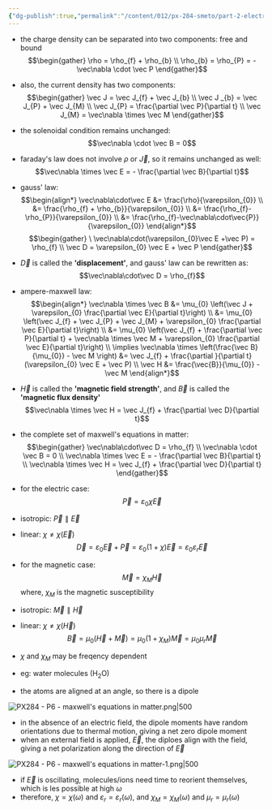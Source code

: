 ```yaml
---
{"dg-publish":true,"permalink":"/content/012/px-284-smeto/part-2-electromagnetic-theory/q-maxwell-s-equations-in-matter/px-284-q3-maxwell-s-equations-in-matter/","noteIcon":"1","created":"2025-02-24T10:20:07.508+00:00","updated":"2025-03-10T12:39:22.577+00:00"}
---
```


- the charge density can be separated into two components: free and bound
$$\begin{gather}
\rho = \rho_{f} + \rho_{b} \\
\rho_{b} = \rho_{P} = - \vec\nabla \cdot \vec P
\end{gather}$$

- also, the current density has two components:
$$\begin{gather}
\vec J = \vec J_{f} + \vec J_{b} \\
\vec J _{b} = \vec J_{P} + \vec J_{M} \\
\vec J_{P} = \frac{\partial  \vec P}{\partial t} \\
\vec J_{M} = \vec\nabla \times \vec M
\end{gather}$$

- the solenoidal condition remains unchanged:
$$\vec\nabla \cdot \vec B = 0$$

- faraday's law does not involve $\rho$ or $\vec J$, so it remains unchanged as well:
$$\vec\nabla \times \vec E = - \frac{\partial \vec B}{\partial t}$$

- gauss' law:
$$\begin{align*}
\vec\nabla\cdot\vec E &= \frac{\rho}{\varepsilon_{0}} \\
&= \frac{\rho_{f} + \rho_{b}}{\varepsilon_{0}} \\
&= \frac{\rho_{f}-\rho_{P}}{\varepsilon_{0}} \\
&= \frac{\rho_{f}-\vec\nabla\cdot\vec{P}}{\varepsilon_{0}}
\end{align*}$$
$$\begin{gather}
\ \vec\nabla\cdot(\varepsilon_{0}\vec E +\vec P) = \rho_{f} \\
\vec D = \varepsilon_{0} \vec E + \vec P
\end{gather}$$
- $\vec D$ is called the **'displacement'**, and gauss' law can be rewritten as:
$$\vec\nabla\cdot\vec D = \rho_{f}$$

- ampere-maxwell law:
$$\begin{align*}
\vec\nabla \times \vec B &= \mu_{0} \left(\vec J + \varepsilon_{0} \frac{\partial \vec E}{\partial t}\right) \\
&= \mu_{0} \left(\vec J_{f} + \vec J_{P} + \vec J_{M} + \varepsilon_{0} \frac{\partial \vec E}{\partial t}\right) \\
&= \mu_{0} \left(\vec J_{f} + \frac{\partial \vec P}{\partial t} + \vec\nabla \times \vec M + \varepsilon_{0} \frac{\partial \vec E}{\partial t}\right) \\
\implies \vec\nabla \times \left(\frac{\vec B}{\mu_{0}} - \vec M \right) &= \vec J_{f} + \frac{\partial }{\partial t} (\varepsilon_{0} \vec E + \vec P) \\
\vec H &= \frac{\vec{B}}{\mu_{0}} - \vec M 
\end{align*}$$
- $\vec H$ is called the **'magnetic field strength'**, and $\vec B$ is called the **'magnetic flux density'**
$$\vec\nabla \times \vec H = \vec J_{f} + \frac{\partial \vec D}{\partial t}$$

- the complete set of maxwell's equations in matter:
$$\begin{gather}
\vec\nabla\cdot\vec D = \rho_{f} \\
\vec\nabla \cdot \vec B = 0 \\
\vec\nabla \times \vec E = - \frac{\partial \vec B}{\partial t} \\
\vec\nabla \times \vec H = \vec J_{f} + \frac{\partial \vec D}{\partial t}
\end{gather}$$
- for the electric case: 
$$\vec P = \varepsilon_{0} \chi \vec E$$
- isotropic: ${} \vec P \parallel \vec E {}$
- linear: ${} \chi \neq \chi(\vec E) {}$
$$\vec D = \varepsilon_{0} \vec E  + \vec P = \varepsilon_{0} (1 + \chi) \vec E = \varepsilon_{0}\varepsilon_{r} \vec E$$

- for the magnetic case:  
$$\vec M = \chi_{M} \vec H$$
	where, $\chi_{M}$ is the magnetic susceptibility
- isotropic: $\vec M \parallel \vec H$
- linear: $\chi \neq \chi(\vec H)$
$$\vec B = \mu_{0}(\vec H + \vec M) = \mu_{0}(1 + \chi_{M})\vec M = \mu_{0}\mu_{r} \vec M$$

- $\chi$ and $\chi_M$ may be freqency dependent
- eg: water molecules (H$_2$O)
- the atoms are aligned at an angle, so there is a dipole

![PX284 - P6 - maxwell's equations in matter.png|500](/img/user/pics/PX284%20-%20P6%20-%20maxwell's%20equations%20in%20matter.png)

- in the absence of an electric field, the dipole moments have random orientations due to thermal motion, giving a net zero dipole moment
- when an external field is applied, $\vec E$, the diploes align with the field, giving a net polarization along the direction of $\vec E$

![PX284 - P6 - maxwell's equations in matter-1.png|500](/img/user/pics/PX284%20-%20P6%20-%20maxwell's%20equations%20in%20matter-1.png)

- if $\vec E$ is oscillating, molecules/ions need time to reorient themselves, which is les possible at high $\omega$
- therefore, $\chi = \chi(\omega)$ and $\varepsilon_{r} = \varepsilon_{r}(\omega)$, and $\chi_{M} = \chi_{M}(\omega)$ and $\mu_{r} = \mu_{r}(\omega)$
